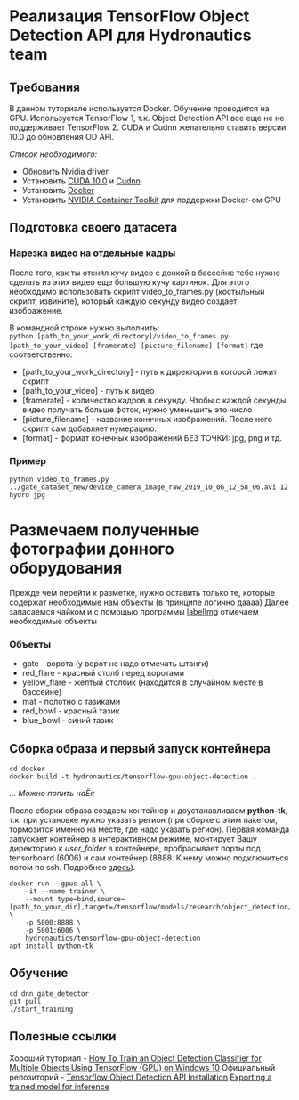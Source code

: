 # Реализация TensorFlow Object Detection API для Hydronautics team
## Требования
В данном туториале используется Docker. Обучение проводится на GPU. Используется TensorFlow 1, т.к. Object Detection API все еще не не поддерживает TensorFlow 2. CUDA и Cudnn желательно ставить версии 10.0 до обновления OD API.

*Список необходимого:*
- Обновить Nvidia driver
- Установить [CUDA 10.0](https://developer.nvidia.com/cuda-10.0-download-archive) и [Cudnn](https://developer.nvidia.com/rdp/cudnn-archive)
- Установить [Docker](https://docs.docker.com/install/linux/docker-ce/ubuntu/)
- Установить [NVIDIA Container Toolkit](https://github.com/NVIDIA/nvidia-docker) для поддержки Docker-ом GPU
## Подготовка своего датасета
### Нарезка видео на отдельные кадры
После того, как ты отснял кучу видео с донкой в бассейне тебе нужно сделать из этих видео еще большую кучу картинок. Для этого необходимо использовать скрипт video_to_frames.py (костыльный скрипт, извините), который каждую секунду видео создает изображение.

В командной строке нужно выполнить:  
`python [path_to_your_work_directory]/video_to_frames.py [path_to_your_video] [framerate] [picture_filename] [format]` 
где соответственно:
- [path_to_your_work_directory] - путь к директории в которой лежит скрипт
- [path_to_your_video] - путь к видео
- [framerate] - количество кадров в секунду. Чтобы с каждой секунды видео получать больше фоток, нужно уменьшить это число
- [picture_filename] - название конечных изображений. После него скрипт сам добавляет нумерацию.
- [format] - формат конечных изображений БЕЗ ТОЧКИ: jpg, png и тд.
### Пример
`python video_to_frames.py ../gate_dataset_new/device_camera_image_raw_2019_10_06_12_58_06.avi 12 hydro jpg`
# Размечаем полученные фотографии донного оборудования
Прежде чем перейти к разметке, нужно оставить только те, которые содержат необходимые нам объекты (в принципе логично даааа)
Далее запасаемся чайком и с помощью программы [labelImg](https://github.com/tzutalin/labelImg) отмечаем необходимые объекты
### Объекты
- gate - ворота (у ворот не надо отмечать штанги)
- red_flare - красный столб перед воротами
- yellow_flare - желтый столбик (находится в случайном месте в бассейне)
- mat - полотно с тазиками
- red_bowl - красный тазик
- blue_bowl - синий тазик
## Сборка образа и первый запуск контейнера
```
cd docker
docker build -t hydronautics/tensorflow-gpu-object-detection .
```
*...*
*Можно попить чаЁк*

После сборки образа создаем контейнер и доустанавливаем **python-tk**, т.к. при установке нужно указать регион (при сборке с этим пакетом, тормозится именно на месте, где надо указать регион).
Первая команда запускает контейнер в интерактивном режиме, монтирует Вашу директорию к *user_folder* в контейнере, пробрасывает порты под tensorboard (6006) и сам контейнер (8888. К нему можно подключиться потом по ssh. Подробнее [здесь](https://leimao.github.io/blog/TensorBoard-On-Docker/)). 
```
docker run --gpus all \
    -it --name trainer \
    --mount type=bind,source=[path_to_your_dir],target=/tensorflow/models/research/object_detection/user_folder \
    -p 5000:8888 \
    -p 5001:6006 \
    hydronautics/tensorflow-gpu-object-detection
apt install python-tk
```
## Обучение 



```
cd dnn_gate_detector
git pull
./start_training
```
## Полезные ссылки

Хороший туториал - [How To Train an Object Detection Classifier for Multiple Objects Using TensorFlow (GPU) on Windows 10](https://github.com/EdjeElectronics/TensorFlow-Object-Detection-API-Tutorial-Train-Multiple-Objects-Windows-10)
Официальный репозиторий - [Tensorflow Object Detection API Installation](https://github.com/tensorflow/models/blob/master/research/object_detection/g3doc/installation.md)
[Exporting a trained model for inference](https://github.com/tensorflow/models/blob/master/research/object_detection/g3doc/exporting_models.md)
